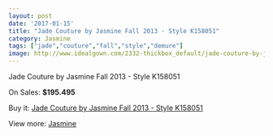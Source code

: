 ```yaml
---
layout: post
date: '2017-01-15'
title: "Jade Couture by Jasmine Fall 2013 - Style K158051"
category: Jasmine
tags: ["jade","couture","fall","style","demure"]
image: http://www.idealgown.com/2332-thickbox_default/jade-couture-by-jasmine-fall-2013-style-k158051.jpg
---
```

Jade Couture by Jasmine Fall 2013 - Style K158051

On Sales: **$195.495**
<a href="https://www.idealgown.com/en/jasmine/1092-jade-couture-by-jasmine-fall-2013-style-k158051.html"><amp-img layout="responsive" width="600" height="600" src="//www.idealgown.com/2332-thickbox_default/jade-couture-by-jasmine-fall-2013-style-k158051.jpg" alt="Jade Couture by Jasmine Fall 2013 - Style K158051 0" /></a>
<a href="https://www.idealgown.com/en/jasmine/1092-jade-couture-by-jasmine-fall-2013-style-k158051.html"><amp-img layout="responsive" width="600" height="600" src="//www.idealgown.com/2333-thickbox_default/jade-couture-by-jasmine-fall-2013-style-k158051.jpg" alt="Jade Couture by Jasmine Fall 2013 - Style K158051 1" /></a>

Buy it: [Jade Couture by Jasmine Fall 2013 - Style K158051](https://www.idealgown.com/en/jasmine/1092-jade-couture-by-jasmine-fall-2013-style-k158051.html "Jade Couture by Jasmine Fall 2013 - Style K158051")

View more: [Jasmine](https://www.idealgown.com/en/14-jasmine "Jasmine")